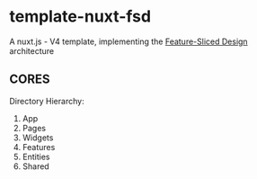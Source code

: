 # template-nuxt-fsd

A nuxt.js - V4 template, implementing the [Feature-Sliced Design](https://feature-sliced.design/) architecture

## CORES

Directory Hierarchy:

1. App
2. Pages
3. Widgets
4. Features
5. Entities
6. Shared
